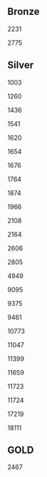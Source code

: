 ## Bronze

2231

2775

## Silver

1003

1260

1436

1541

1620

1654

1676

1764

1874

1966

2108

2164

2606

2805

4949

9095

9375

9461

10773

11047

11399

11659

11723

11724

17219

18111

## GOLD

2467
